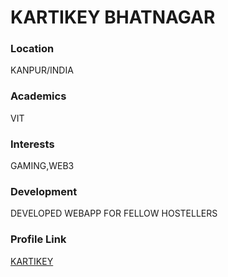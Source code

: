 # KARTIKEY BHATNAGAR

### Location

KANPUR/INDIA

### Academics

VIT

### Interests

GAMING,WEB3

### Development

DEVELOPED WEBAPP FOR FELLOW HOSTELLERS

### Profile Link

[KARTIKEY](https://github.com/kartikey-codes/)
